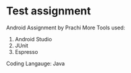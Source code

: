 # Test assignment

Android Assignment by Prachi More
Tools used:
1. Android Studio
2. JUnit
3. Espresso 

Coding Langauge:
Java

